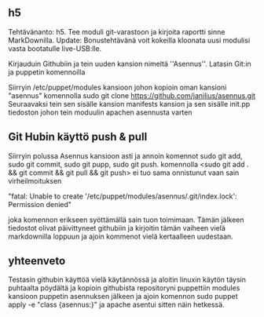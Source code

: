 ## h5

Tehtävänanto: h5. Tee moduli git-varastoon ja kirjoita raportti sinne MarkDownilla.
Update: Bonustehtävänä voit kokeilla kloonata uusi modulisi vasta bootatulle live-USB:lle.

Kirjauduin Githubiin ja tein uuden kansion nimeltä ''Asennus''. Latasin Git:in ja puppetin komennoilla <Sudo apt-get insall puppet git>

Siirryin /etc/puppet/modules kansioon johon kopioin oman kansioni "asennus" komennolla sudo git clone https://github.com/janilius/asennus.git
Seuraavaksi tein sen sisälle kansion manifests kansion ja sen sisälle init.pp tiedoston johon tein moduulin apachen asennusta varten

## Git Hubin käyttö push & pull

Siirryin polussa Asennus kansioon asti ja annoin komennot sudo git add, sudo git commit, sudo git pupp, sudo git push.
komennolla <sudo git add . && git commit && git pull && git push> ei tuo sama onnistunut vaan sain virheilmoituksen 

"fatal: Unable to create '/etc/puppet/modules/asennus/.git/index.lock': Permission denied"

joka komennon erikseen syöttämällä sain tuon toimimaan. Tämän jälkeen tiedostot olivat päivittyneet githubiin ja kirjoitin tämän vaiheen vielä markdownilla loppuun
ja ajoin kommenot vielä kertaalleen uudestaan.

## yhteenveto

Testasin githubin käyttöä vielä käytännössä ja aloitin linuxin käytön täysin puhtaalta pöydältä ja kopioin githubista repositoryni
puppettiin modules kansioon puppetin asennuksen jälkeen ja ajoin komennon sudo puppet apply -e "class {asennus:}" ja apache asentui sitten näin hetkessä.


